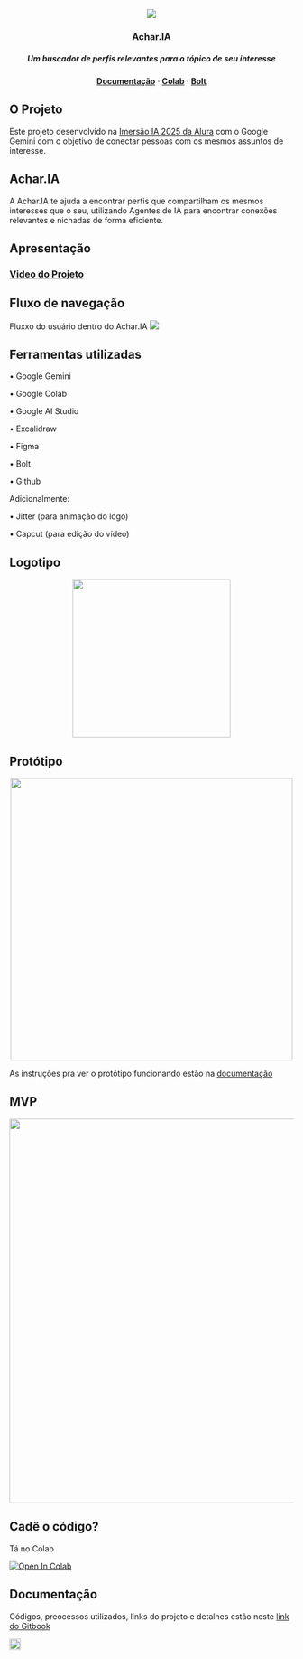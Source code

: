 <p align="center">
    <img src="https://beatrizs-organization-4.gitbook.io/~gitbook/image?url=https%3A%2F%2F490387620-files.gitbook.io%2F%7E%2Ffiles%2Fv0%2Fb%2Fgitbook-x-prod.appspot.com%2Fo%2Fspaces%252FCeFymnfuswlln8D9SYQD%252Fuploads%252FeyAu9cV9x9xeVqJnB9kF%252FLogo_1F2937.png%3Falt%3Dmedia%26token%3D047dc0cd-d03d-403b-8251-b03efa13ff86&width=400&dpr=3&quality=100&sign=c4c266b3&sv=2">
    <h3 align="center">Achar.IA</h3>
    <h5 align="center">Um buscador de perfis relevantes para o tópico de seu interesse</h5>
  </a>
</p>
<p align="center">
  <a href="https://beatrizs-organization-4.gitbook.io/achar.ia/"><strong>Documentação</strong></a> ·
  <a href="https://colab.research.google.com/github/biarox/FitText.js/blob/master/Projeto_Achar_IA.ipynb"><strong>Colab</strong></a> ·
  <a href="https://bolt.new/~/sb1-b27wm7ev"><strong>Bolt</strong></a>
</p>
<p>
  
## O Projeto

<p>Este projeto desenvolvido na <a href="https://www.alura.com.br/imersao-ia-google-gemini-ii">Imersão IA 2025 da Alura</a>  com o Google Gemini com o objetivo de conectar pessoas com os mesmos assuntos de interesse.</p>

## Achar.IA

A Achar.IA te ajuda a encontrar perfis que compartilham os mesmos interesses que o seu, utilizando Agentes de IA para encontrar conexões relevantes e nichadas de forma eficiente.

## Apresentação

### [Video do Projeto](https://youtu.be/FGUPrQPyDPk)

 
## Fluxo de navegação

Fluxxo do usuário dentro do Achar.IA
 <img src="https://beatrizs-organization-4.gitbook.io/~gitbook/image?url=https%3A%2F%2F490387620-files.gitbook.io%2F%7E%2Ffiles%2Fv0%2Fb%2Fgitbook-x-prod.appspot.com%2Fo%2Fspaces%252FCeFymnfuswlln8D9SYQD%252Fuploads%252FbQKh0J1SyHLt9GwqjMNb%252Ffluxo.png%3Falt%3Dmedia%26token%3D07d1ae7d-f821-48c0-a6a4-abdcacf7151a&width=400&dpr=3&quality=100&sign=1fef9763&sv=2">

## Ferramentas utilizadas

<p>• Google Gemini</p>
<p>• Google Colab</p>
<p>• Google AI Studio</p>
<p>• Excalidraw</p>
<p>• Figma</p>
<p>• Bolt</p>
<p>• Github</p>
<p>Adicionalmente:</p>
<p>• Jitter (para animação do logo)</p>
<p>• Capcut (para edição do vídeo)</p>

## Logotipo

<p align="center">
<img src="https://beatrizs-organization-4.gitbook.io/~gitbook/image?url=https%3A%2F%2F490387620-files.gitbook.io%2F%7E%2Ffiles%2Fv0%2Fb%2Fgitbook-x-prod.appspot.com%2Fo%2Fspaces%252FCeFymnfuswlln8D9SYQD%252Fuploads%252Fvqksmcz28uFQbVTlHJ7Z%252FLogo.png%3Falt%3Dmedia%26token%3De344f80d-eace-4fec-9911-261b78e6f10e&width=400&dpr=3&quality=100&sign=7ada7d63&sv=2" width="280">
</p>

## Protótipo

<p align="center">
<img src="https://www.gitbook.com/cdn-cgi/image/dpr=2,width=760,onerror=redirect,format=auto/https%3A%2F%2Ffiles.gitbook.com%2Fv0%2Fb%2Fgitbook-x-prod.appspot.com%2Fo%2Fspaces%252FCeFymnfuswlln8D9SYQD%252Fuploads%252FzZOog8ay6pAdN91DMHJQ%252Fprototipo.gif%3Falt%3Dmedia%26token%3D21a0509b-8cf3-4a60-b79c-b80513dcc31e" width="500">
</p>
<p>As instruções pra ver o protótipo funcionando estão na
<a href="https://beatrizs-organization-4.gitbook.io/achar.ia/">documentação</a>
</p>

## MVP

<p align="center">
<img src="https://beatrizs-organization-4.gitbook.io/~gitbook/image?url=https%3A%2F%2F490387620-files.gitbook.io%2F%7E%2Ffiles%2Fv0%2Fb%2Fgitbook-x-prod.appspot.com%2Fo%2Fspaces%252FCeFymnfuswlln8D9SYQD%252Fuploads%252FsDRGQ5T2RagcGtsrT25q%252FGrava%25C3%25A7%25C3%25A3o%2520de%2520Tela%25202025-05-16%2520232850.gif%3Falt%3Dmedia%26token%3D9a30ff1d-49f7-4946-b824-52a371f7e026&width=400&dpr=3&quality=100&sign=10f3c24f&sv=2" width="680">
</p>

## Cadê o código?

<p>Tá no Colab</p> 

<a href="https://colab.research.google.com/github/biarox/FitText.js/blob/master/Projeto_Achar_IA.ipynb" target="_parent"><img src="https://colab.research.google.com/assets/colab-badge.svg" alt="Open In Colab"></a>

## Documentação

<p>Códigos, preocessos utilizados, links do projeto e detalhes estão neste
<a href="https://beatrizs-organization-4.gitbook.io/achar.ia/">link do Gitbook</a>
</p>

<p><img src="https://media.tenor.com/0-M-_QQY4eQAAAAj/pixel-heart.gif" width="20">
</p>
